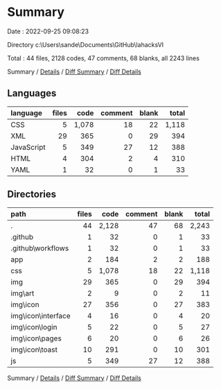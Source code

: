 # Summary

Date : 2022-09-25 09:08:23

Directory c:\\Users\\sande\\Documents\\GitHub\\lahacksVI

Total : 44 files,  2128 codes, 47 comments, 68 blanks, all 2243 lines

Summary / [Details](details.md) / [Diff Summary](diff.md) / [Diff Details](diff-details.md)

## Languages
| language | files | code | comment | blank | total |
| :--- | ---: | ---: | ---: | ---: | ---: |
| CSS | 5 | 1,078 | 18 | 22 | 1,118 |
| XML | 29 | 365 | 0 | 29 | 394 |
| JavaScript | 5 | 349 | 27 | 12 | 388 |
| HTML | 4 | 304 | 2 | 4 | 310 |
| YAML | 1 | 32 | 0 | 1 | 33 |

## Directories
| path | files | code | comment | blank | total |
| :--- | ---: | ---: | ---: | ---: | ---: |
| . | 44 | 2,128 | 47 | 68 | 2,243 |
| .github | 1 | 32 | 0 | 1 | 33 |
| .github\\workflows | 1 | 32 | 0 | 1 | 33 |
| app | 2 | 184 | 2 | 2 | 188 |
| css | 5 | 1,078 | 18 | 22 | 1,118 |
| img | 29 | 365 | 0 | 29 | 394 |
| img\\art | 2 | 9 | 0 | 2 | 11 |
| img\\icon | 27 | 356 | 0 | 27 | 383 |
| img\\icon\\interface | 4 | 16 | 0 | 4 | 20 |
| img\\icon\\login | 5 | 22 | 0 | 5 | 27 |
| img\\icon\\pages | 6 | 20 | 0 | 6 | 26 |
| img\\icon\\toast | 10 | 291 | 0 | 10 | 301 |
| js | 5 | 349 | 27 | 12 | 388 |

Summary / [Details](details.md) / [Diff Summary](diff.md) / [Diff Details](diff-details.md)